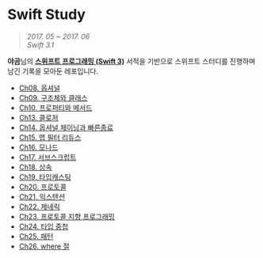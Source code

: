 # Swift Study
> *2017. 05 ~ 2017. 06*  
> *Swift 3.1*

**야곰**님의 **[스위프트 프로그래밍 (Swift 3)](http://www.hanbit.co.kr/media/books/book_view.html?p_code=B5682208459)** 서적을 기반으로 스위프트 스터디를 진행하며 남긴 기록을 모아둔 레포입니다. 


- [Ch08. 옵셔널](md_files/Ch08_옵셔널.md)
- [Ch09. 구조체와 클래스](md_files/Ch09_구조체와_클래스.md)
- [Ch10. 프로퍼티와 메서드](md_files/Ch10_프로퍼티와_메서드.md)
- [Ch13. 클로저](md_files/Ch13_클로저.md)
- [Ch14. 옵셔널 체이닝과 빠른종료](md_files/Ch14_옵셔널_체이닝과_빠른종료.md)
- [Ch15. 맵 필터 리듀스](md_files/Ch15_맵_필터_리듀스.md)
- [Ch16. 모나드](md_files/Ch16_모나드.md)
- [Ch17. 서브스크립트](md_files/Ch17_서브스크립트.md)
- [Ch18. 상속](md_files/Ch18_상속.md)
- [Ch19. 타입캐스팅](md_files/Ch19_타입캐스팅.md)
- [Ch20. 프로토콜](md_files/Ch20_프로토콜.md)
- [Ch21. 익스텐션](md_files/Ch21_익스텐션.md)
- [Ch22. 제네릭](md_files/Ch22_제네릭.md)
- [Ch23. 프로토콜 지향 프로그래밍](md_files/Ch23_프로토콜_지향_프로그래밍.md)
- [Ch24. 타입 중첩](md_files/Ch24_타입_중첩.md)
- [Ch25. 패턴](md_files/Ch25_패턴.md)
- [Ch26. where 절](md_files/Ch26_where_절.md)  
